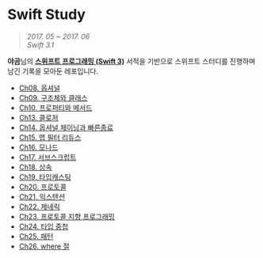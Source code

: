 # Swift Study
> *2017. 05 ~ 2017. 06*  
> *Swift 3.1*

**야곰**님의 **[스위프트 프로그래밍 (Swift 3)](http://www.hanbit.co.kr/media/books/book_view.html?p_code=B5682208459)** 서적을 기반으로 스위프트 스터디를 진행하며 남긴 기록을 모아둔 레포입니다. 


- [Ch08. 옵셔널](md_files/Ch08_옵셔널.md)
- [Ch09. 구조체와 클래스](md_files/Ch09_구조체와_클래스.md)
- [Ch10. 프로퍼티와 메서드](md_files/Ch10_프로퍼티와_메서드.md)
- [Ch13. 클로저](md_files/Ch13_클로저.md)
- [Ch14. 옵셔널 체이닝과 빠른종료](md_files/Ch14_옵셔널_체이닝과_빠른종료.md)
- [Ch15. 맵 필터 리듀스](md_files/Ch15_맵_필터_리듀스.md)
- [Ch16. 모나드](md_files/Ch16_모나드.md)
- [Ch17. 서브스크립트](md_files/Ch17_서브스크립트.md)
- [Ch18. 상속](md_files/Ch18_상속.md)
- [Ch19. 타입캐스팅](md_files/Ch19_타입캐스팅.md)
- [Ch20. 프로토콜](md_files/Ch20_프로토콜.md)
- [Ch21. 익스텐션](md_files/Ch21_익스텐션.md)
- [Ch22. 제네릭](md_files/Ch22_제네릭.md)
- [Ch23. 프로토콜 지향 프로그래밍](md_files/Ch23_프로토콜_지향_프로그래밍.md)
- [Ch24. 타입 중첩](md_files/Ch24_타입_중첩.md)
- [Ch25. 패턴](md_files/Ch25_패턴.md)
- [Ch26. where 절](md_files/Ch26_where_절.md)  
